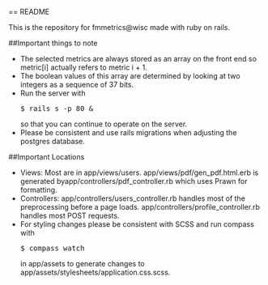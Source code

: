 == README

This is the repository for fmmetrics@wisc made with ruby on rails.

##Important things to note
* The selected metrics are always stored as an array on the front end so metric[i] actually refers to metric i + 1.
* The boolean values of this array are determined by looking at two integers as a sequence of 37 bits.
* Run the server with <pre>$ rails s -p 80 &</pre> so that you can continue to operate on the server.
* Please be consistent and use rails migrations when adjusting the postgres database.

##Important Locations
* Views: Most are in app/views/users. app/views/pdf/gen_pdf.html.erb is generated byapp/controllers/pdf_controller.rb which uses Prawn for formatting.
* Controllers: app/controllers/users_controller.rb handles most of the preprocessing before a page loads. app/controllers/profile_controller.rb handles most POST requests.
* For styling changes please be consistent with SCSS and run compass with <pre>$ compass watch</pre> in app/assets to generate changes to app/assets/stylesheets/application.css.scss.
